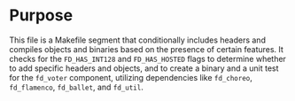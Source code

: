 # Purpose
This file is a Makefile segment that conditionally includes headers and compiles objects and binaries based on the presence of certain features. It checks for the `FD_HAS_INT128` and `FD_HAS_HOSTED` flags to determine whether to add specific headers and objects, and to create a binary and a unit test for the `fd_voter` component, utilizing dependencies like `fd_choreo`, `fd_flamenco`, `fd_ballet`, and `fd_util`.
